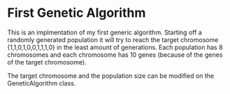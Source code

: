 # First Genetic Algorithm

This is an implmentation of my first generic algorithm.
Starting off a randomly generated population it will try to reach the target chromosome {1,1,0,1,0,0,1,1,1,0} in the least amount of generations.
Each population has 8 chromosomes and each chromosome has 10 genes (because of the genes of the target chromosome).

The target chromosome and the population size can be modified on the GeneticAlgorithm class.